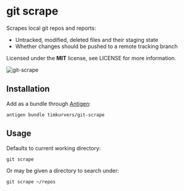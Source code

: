 # git scrape

Scrapes local git repos and reports:

- Untracked, modified, deleted files and their staging state
- Whether changes should be pushed to a remote tracking branch

Licensed under the **MIT** license, see LICENSE for more information.

![git-scrape](https://user-images.githubusercontent.com/378235/27263692-0f7c732c-546f-11e7-8aaa-25937d46f50e.png)

## Installation

Add as a bundle through [Antigen]:

```shell
antigen bundle timkurvers/git-scrape
```

## Usage

Defaults to current working directory:

```shell
git scrape
```

Or may be given a directory to search under:

```shell
git scrape ~/repos
```

[Antigen]: https://github.com/zsh-users/antigen
